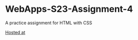 # WebApps-S23-Assignment-4
A practice assignment for HTML with CSS

[Hosted at](https://44-563-web-apps-s23.github.io/44563-webapps-s23-assignment4-Harshitha-S561420/)